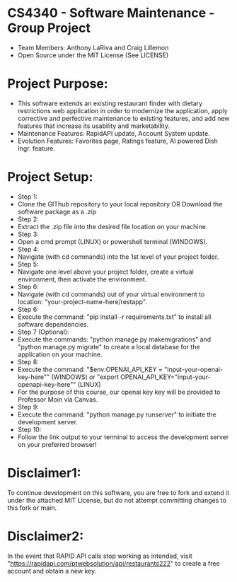 # CS4340 - Software Maintenance - Group Project
- Team Members: Anthony LaRiva and Craig Lillemon
- Open Source under the MIT License (See LICENSE)

# Project Purpose:
- This software extends an existing restaurant finder with dietary restrictions web application in order to modernize the application, apply corrective and perfective maintenance to existing features, and add new features that increase its usability and marketability.
- Maintenance Features: RapidAPI update, Account System update.
- Evolution Features: Favorites page, Ratings feature, AI powered Dish Ingr. feature.

# Project Setup:
- Step 1:
- Clone the GIThub repository to your local repository OR Download the software package as a .zip
- Step 2:
- Extract the .zip file into the desired file location on your machine.
- Step 3:
- Open a cmd prompt (LINUX) or powershell terminal (WINDOWS).
- Step 4:
- Navigate (with cd commands) into the 1st level of your project folder.
- Step 5:
- Navigate one level above your project folder, create a virtual environment, then activate the environment.
- Step 6:
- Navigate (with cd commands) out of your virtual environment to location: "your-project-name-here/restapp".
- Step 6:
- Execute the command: "pip install -r requirements.txt" to install all software dependencies.
- Step 7 (Optional):
- Execute the commands: "python manage.py makemigrations" and "python manage.py migrate" to create a local database for the application on your machine.
- Step 8:
- Execute the command: "$env:OPENAI_API_KEY = "input-your-openai-key-here"" (WINDOWS) or "export OPENAI_API_KEY="input-your-openapi-key-here"" (LINUX)
- For the purpose of this course, our openai key key will be provided to Professor Moin via Canvas.
- Step 9:
- Execute the command: "python manage.py runserver" to initiate the development server.
- Step 10:
- Follow the link output to your terminal to access the development server on your preferred browser!

# Disclaimer1:
To continue development on this software, you are free to fork and extend it under the attached MIT License, but do not attempt committing changes to this fork or main.
# Disclaimer2:
In the event that RAPID API calls stop working as intended, visit "https://rapidapi.com/ptwebsolution/api/restaurants222" to create a free account and obtain a new key.
